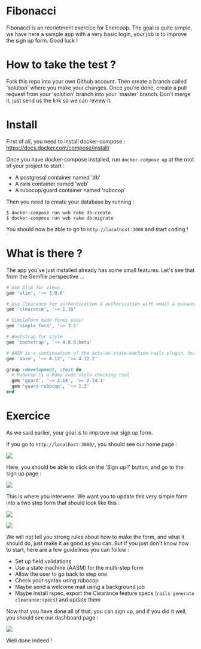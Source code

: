 # Fibonacci

Fibonacci is an recrietment exercice for Enercoop. The goal is quite simple, we have here a sample app with a very basic login, your job is to improve the sign up form. Good luck !

# How to take the test ?

Fork this repo into your own Github account. Then create a branch called 'solution' where you make your changes. Once you're done, create a pull request from your 'solution' branch into your 'master' branch. Don't merge it, just send us the link so we can review it.

# Install

First of all, you need to install docker-compose : https://docs.docker.com/compose/install/

Once you have docker-compose installed, run `docker-compose up` at the root of your project to start :

* A postgresql container named 'db'
* A rails container named 'web'
* A rubocop/guard container named 'rubocop'

Then you need to create your database by running :

```
$ docker-compose run web rake db:create
$ docker-compose run web rake db:migrate
```

You should now be able to go to `http://localhost:3000` and start coding !

# What is there ?

The app you've just installed already has some small features. Let's see that from the Gemfile perspective ...

```ruby
# Use Slim for views
gem 'slim', '~> 3.0.6'

# Use Clearance for authentication & authorization with email & password
gem 'clearance', '~> 1.16'

# SimpleForm made forms easy!
gem 'simple_form', '~> 3.5'

# Bootstrap for style
gem 'bootstrap', '~> 4.0.0.beta'

# AASM is a continuation of the acts-as-state-machine rails plugin, built for plain Ruby objects
gem 'aasm', '~> 4.12', '>= 4.12.2'

group :development, :test do
  # Rubocop is a Ruby code style checking tool
  gem 'guard', '~> 2.14', '>= 2.14.1'
  gem 'guard-rubocop', '~> 1.3'
end
```

# Exercice

As we said earlier, your goal is to improve our sign up form.

If you go to `http://localhost:3000/`, you should see our home page :

![](https://raw.githubusercontent.com/enercoop/Fibonacci/master/public/readme/home.png)

Here, you should be able to click on the 'Sign up !' button, and go to the sign up page :

![](https://raw.githubusercontent.com/enercoop/Fibonacci/master/public/readme/sign_up.png)

This is where you intervene. We want you to update this very simple form into a two step form that should look like this :

![](https://raw.githubusercontent.com/enercoop/Fibonacci/master/public/readme/sign_up_1of2.png)

![](https://raw.githubusercontent.com/enercoop/Fibonacci/master/public/readme/sign_up_2of2.png)

We will not tell you strong rules about how to make the form, and what it should do, just make it as good as you can. But if you just don't know how to start, here are a few guidelines you can follow :

* Set up field validations
* Use a state machine (AASM) for the multi-step form
* Allow the user to go back to step one
* Check your syntax using rubocop
* Maybe send a welcome mail using a background job
* Maybe install rspec, export the Clearance feature specs (`rails generate clearance:specs`) and update them

Now that you have done all of that, you can sign up, and if you did it well, you should see our dashboard page :

![](https://raw.githubusercontent.com/enercoop/Fibonacci/master/public/readme/dashboard.png)

Well done indeed !
